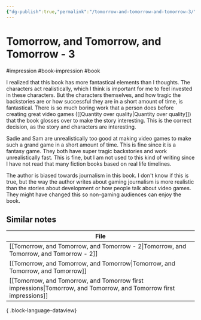 ```yaml
---
{"dg-publish":true,"permalink":"/tomorrow-and-tomorrow-and-tomorrow-3/","created":"2024-01-05T10:03:05.501+09:00","updated":"2024-01-05T10:45:04.877+09:00"}
---
```


# Tomorrow, and Tomorrow, and Tomorrow - 3

#impression #book-impression #book 

I realized that this book has more fantastical elements than I thoughts. The characters act realistically, which I think is important for me to feel invested in these characters. But the characters themselves, and how tragic the backstories are or how successful they are in a short amount of time, is fantastical. There is so much boring work that a person does before creating great video games ([[Quantity over quality\|Quantity over quality]]) that the book glosses over to make the story interesting. This is the correct decision, as the story and characters are interesting.

Sadie and Sam are unrealistically too good at making video games to make such a grand game in a short amount of time. This is fine since it is a fantasy game. They both have super tragic backstories and work unrealistically fast. This is fine, but I am not used to this kind of writing since I have not read that many fiction books based on real life timelines.

The author is biased towards journalism in this book. I don't know if this is true, but the way the author writes about gaming journalism is more realistic than the stories about development or how people talk about video games. They might have changed this so non-gaming audiences can enjoy the book.

## Similar notes

| File                                                                                                                  |
| --------------------------------------------------------------------------------------------------------------------- |
| [[Tomorrow, and Tomorrow, and Tomorrow - 2\|Tomorrow, and Tomorrow, and Tomorrow - 2]]                             |
| [[Tomorrow, and Tomorrow, and Tomorrow\|Tomorrow, and Tomorrow, and Tomorrow]]                                     |
| [[Tomorrow, and Tomorrow, and Tomorrow first impressions\|Tomorrow, and Tomorrow, and Tomorrow first impressions]] |

{ .block-language-dataview}
